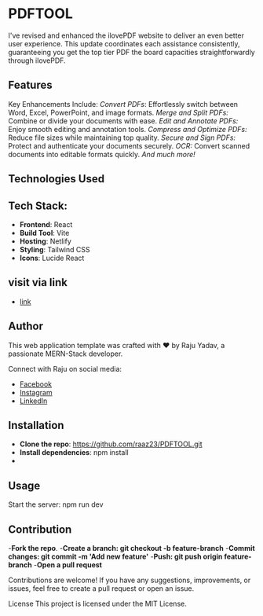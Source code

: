 



# PDFTOOL

I've revised and enhanced the ilovePDF website to deliver an even better user experience. This update coordinates each assistance consistently, guaranteeing you get the top tier PDF the board capacities straightforwardly through ilovePDF.

## Features

Key Enhancements Include:
*Convert PDFs*: Effortlessly switch between Word, Excel, PowerPoint, and image formats.
*Merge and Split PDFs:* Combine or divide your documents with ease.
*Edit and Annotate PDFs:* Enjoy smooth editing and annotation tools.
*Compress and Optimize PDFs:* Reduce file sizes while maintaining top quality.
*Secure and Sign PDFs:* Protect and authenticate your documents securely.
*OCR:* Convert scanned documents into editable formats quickly.
*And much more!*

## Technologies Used

## Tech Stack:
- **Frontend**: React
- **Build Tool**: Vite
- **Hosting**: Netlify
- **Styling**: Tailwind CSS
- **Icons**: Lucide React

## visit via link

- [link](https://pdftoolconverter.netlify.app/)

## Author

This web application template was crafted with ❤️ by Raju Yadav, a passionate MERN-Stack developer.

Connect with Raju on social media:

- [Facebook](https://www.facebook.com/loveraju.yadav/)
- [Instagram](https://www.instagram.com/raazveer30/)
- [LinkedIn](https://www.linkedin.com/in/raju-yadav-148525283/)


## Installation
- **Clone the repo**: https://github.com/raaz23/PDFTOOL.git
- **Install dependencies**: npm install
- 
## Usage
Start the server: npm run dev

## Contribution
-**Fork the repo**.
-**Create a branch: git checkout -b feature-branch**
-**Commit changes: git commit -m 'Add new feature'**
-**Push: git push origin feature-branch**
-**Open a pull request**

Contributions are welcome! If you have any suggestions, improvements, or issues, feel free to create a pull request or open an issue.

License
This project is licensed under the MIT License.

